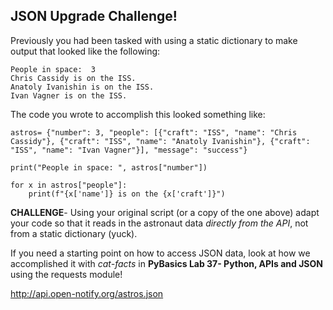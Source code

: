 ## JSON Upgrade Challenge!

Previously you had been tasked with using a static dictionary to make output that looked like the following:

```
People in space:  3
Chris Cassidy is on the ISS.
Anatoly Ivanishin is on the ISS.
Ivan Vagner is on the ISS.
```

The code you wrote to accomplish this looked something like:

```
astros= {"number": 3, "people": [{"craft": "ISS", "name": "Chris Cassidy"}, {"craft": "ISS", "name": "Anatoly Ivanishin"}, {"craft": "ISS", "name": "Ivan Vagner"}], "message": "success"}

print("People in space: ", astros["number"])

for x in astros["people"]:
    print(f"{x['name']} is on the {x['craft']}")
```

**CHALLENGE**- Using your original script (or a copy of the one above) adapt your code so that it reads in the astronaut data *directly from the API*, not from a static dictionary (yuck).

If you need a starting point on how to access JSON data, look at how we accomplished it with *cat-facts* in **PyBasics Lab 37- Python, APIs and JSON** using the requests module!

http://api.open-notify.org/astros.json

